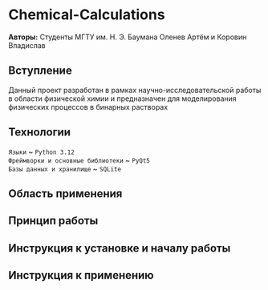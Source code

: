 # Chemical-Calculations

**Авторы:** Студенты МГТУ им. Н. Э. Баумана Оленев Артём и Коровин Владислав

## Вступление
Данный проект разработан в рамках научно-исследовательской работы в области физической химии и предназначен для моделирования физических процессов в бинарных растворах

## Технологии
`Языки` ~ `Python 3.12`  
`Фреймворки и основные библиотеки` ~ `PyQt5`  
`Базы данных и хранилище` ~ `SQLite`

## Область применения

## Принцип работы

## Инструкция к установке и началу работы

## Инструкция к применению
